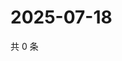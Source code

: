 # 2025-07-18

共 0 条

<!-- BEGIN ZHIHUVIDEO -->
<!-- 最后更新时间 Fri Jul 18 2025 23:12:34 GMT+0800 (China Standard Time) -->

<!-- END ZHIHUVIDEO -->

